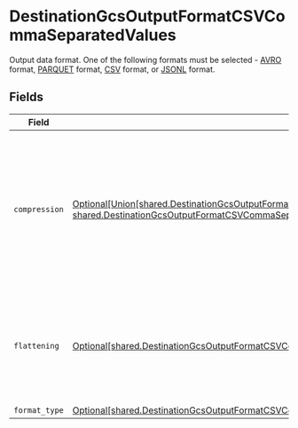 # DestinationGcsOutputFormatCSVCommaSeparatedValues

Output data format. One of the following formats must be selected - <a href="https://cloud.google.com/bigquery/docs/loading-data-cloud-storage-avro#advantages_of_avro">AVRO</a> format, <a href="https://cloud.google.com/bigquery/docs/loading-data-cloud-storage-parquet#parquet_schemas">PARQUET</a> format, <a href="https://cloud.google.com/bigquery/docs/loading-data-cloud-storage-csv#loading_csv_data_into_a_table">CSV</a> format, or <a href="https://cloud.google.com/bigquery/docs/loading-data-cloud-storage-json#loading_json_data_into_a_new_table">JSONL</a> format.


## Fields

| Field                                                                                                                                                                                                                                                                 | Type                                                                                                                                                                                                                                                                  | Required                                                                                                                                                                                                                                                              | Description                                                                                                                                                                                                                                                           |
| --------------------------------------------------------------------------------------------------------------------------------------------------------------------------------------------------------------------------------------------------------------------- | --------------------------------------------------------------------------------------------------------------------------------------------------------------------------------------------------------------------------------------------------------------------- | --------------------------------------------------------------------------------------------------------------------------------------------------------------------------------------------------------------------------------------------------------------------- | --------------------------------------------------------------------------------------------------------------------------------------------------------------------------------------------------------------------------------------------------------------------- |
| `compression`                                                                                                                                                                                                                                                         | [Optional[Union[shared.DestinationGcsOutputFormatCSVCommaSeparatedValuesCompressionNoCompression, shared.DestinationGcsOutputFormatCSVCommaSeparatedValuesCompressionGZIP]]](undefined/models/shared/destinationgcsoutputformatcsvcommaseparatedvaluescompression.md) | :heavy_minus_sign:                                                                                                                                                                                                                                                    | Whether the output files should be compressed. If compression is selected, the output filename will have an extra extension (GZIP: ".csv.gz").                                                                                                                        |
| `flattening`                                                                                                                                                                                                                                                          | [Optional[shared.DestinationGcsOutputFormatCSVCommaSeparatedValuesNormalization]](undefined/models/shared/destinationgcsoutputformatcsvcommaseparatedvaluesnormalization.md)                                                                                          | :heavy_minus_sign:                                                                                                                                                                                                                                                    | Whether the input JSON data should be normalized (flattened) in the output CSV. Please refer to docs for details.                                                                                                                                                     |
| `format_type`                                                                                                                                                                                                                                                         | [Optional[shared.DestinationGcsOutputFormatCSVCommaSeparatedValuesFormatType]](undefined/models/shared/destinationgcsoutputformatcsvcommaseparatedvaluesformattype.md)                                                                                                | :heavy_minus_sign:                                                                                                                                                                                                                                                    | N/A                                                                                                                                                                                                                                                                   |